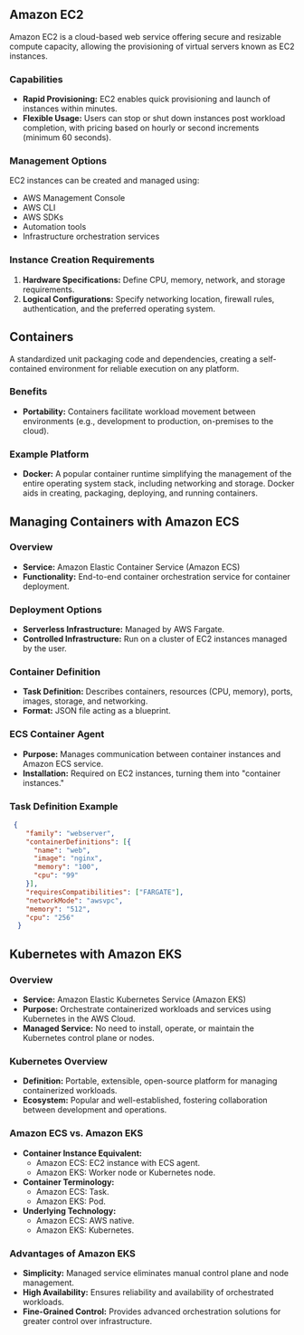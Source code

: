 ## Amazon EC2
Amazon EC2 is a cloud-based web service offering secure and resizable compute capacity, allowing the provisioning of virtual servers known as EC2 instances.

### Capabilities
- **Rapid Provisioning:** EC2 enables quick provisioning and launch of instances within minutes.
- **Flexible Usage:** Users can stop or shut down instances post workload completion, with pricing based on hourly or second increments (minimum 60 seconds).

### Management Options
EC2 instances can be created and managed using:
- AWS Management Console
- AWS CLI
- AWS SDKs
- Automation tools
- Infrastructure orchestration services

### Instance Creation Requirements
1. **Hardware Specifications:** Define CPU, memory, network, and storage requirements.
2. **Logical Configurations:** Specify networking location, firewall rules, authentication, and the preferred operating system.


## Containers 
A standardized unit packaging code and dependencies, creating a self-contained environment for reliable execution on any platform.

### Benefits
- **Portability:** Containers facilitate workload movement between environments (e.g., development to production, on-premises to the cloud).

### Example Platform
- **Docker:** A popular container runtime simplifying the management of the entire operating system stack, including networking and storage. Docker aids in creating, packaging, deploying, and running containers.


## Managing Containers with Amazon ECS

### Overview
- **Service:** Amazon Elastic Container Service (Amazon ECS)
- **Functionality:** End-to-end container orchestration service for container deployment.

### Deployment Options
- **Serverless Infrastructure:** Managed by AWS Fargate.
- **Controlled Infrastructure:** Run on a cluster of EC2 instances managed by the user.

### Container Definition
- **Task Definition:** Describes containers, resources (CPU, memory), ports, images, storage, and networking.
- **Format:** JSON file acting as a blueprint.

### ECS Container Agent
- **Purpose:** Manages communication between container instances and Amazon ECS service.
- **Installation:** Required on EC2 instances, turning them into "container instances."

### Task Definition Example

```json
 {
    "family": "webserver",
    "containerDefinitions": [{
      "name": "web",
      "image": "nginx",
      "memory": "100",
      "cpu": "99"
    }],
    "requiresCompatibilities": ["FARGATE"],
    "networkMode": "awsvpc",
    "memory": "512",
    "cpu": "256"
  }
```

## Kubernetes with Amazon EKS

### Overview
- **Service:** Amazon Elastic Kubernetes Service (Amazon EKS)
- **Purpose:** Orchestrate containerized workloads and services using Kubernetes in the AWS Cloud.
- **Managed Service:** No need to install, operate, or maintain the Kubernetes control plane or nodes.

### Kubernetes Overview
- **Definition:** Portable, extensible, open-source platform for managing containerized workloads.
- **Ecosystem:** Popular and well-established, fostering collaboration between development and operations.

### Amazon ECS vs. Amazon EKS
- **Container Instance Equivalent:**
  - Amazon ECS: EC2 instance with ECS agent.
  - Amazon EKS: Worker node or Kubernetes node.
- **Container Terminology:**
  - Amazon ECS: Task.
  - Amazon EKS: Pod.
- **Underlying Technology:**
  - Amazon ECS: AWS native.
  - Amazon EKS: Kubernetes.

### Advantages of Amazon EKS
- **Simplicity:** Managed service eliminates manual control plane and node management.
- **High Availability:** Ensures reliability and availability of orchestrated workloads.
- **Fine-Grained Control:** Provides advanced orchestration solutions for greater control over infrastructure.

